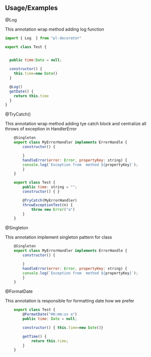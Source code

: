 
## Usage/Examples 
@Log

This annotation wrap method adding log function

```javascript
import { Log  } from "pl-decorator"

export class Test {

  
  public time:Date = null;

  constructor() {
    this.time=new Date()
  }

  @Log()
  getDate() {
    return this.time
  }
}
```

@TryCatch()

This annotation wrap method adding tye catch block and centralize all throws of exception in HandlerError

```javascript
    @Singleton
    export class MyErrorHandler implements ErrorHandle {
        constructor() {

        }
        handleError(error: Error, propertyKey: string) {
        console.log(`Exception from  method ${propertyKey}`);
        }
    }

    export class Test { 
        public time: string = "";
        constructor() { }

        @TryCatch(MyErrorHandler)
        throwExceptionTest(n) {
            throw new Error("a")
        }
    }
```
@Singleton

This annotation implement singleton pattern for class

```javascript
    @Singleton
    export class MyErrorHandler implements ErrorHandle {
        constructor() {

        }
        handleError(error: Error, propertyKey: string) {
        console.log(`Exception from  method ${propertyKey}`);
        }
    }

```
@FormatDate

This annotation is responsible for formatting date how we prefer

```javascript
    export class Test {
        @FormatDate("HH:mm:ss a")
        public time: Date = null;

        constructor() { this.time=new Date()}

        getTime() {
            return this.time;
        }
    }


```